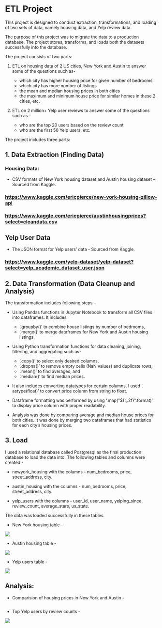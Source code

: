 # ETL Project

This project is designed to conduct extraction, transformations, and loading of two sets of data, namely housing data, and Yelp review data.

The purpose of this project was to migrate the data to a production database. The project stores, transforms, and loads both the datasets successfully into the database.

The project consists of two parts:

1. ETL on housing data of 2 US cities, New York and Austin to answer some of the questions such as- 
    * which city has higher housing price for given number of bedrooms
    * which city has more number of listings
    * the mean and median housing prices in both cities
    * the maximum and minimum house price for similar homes in these 2 cities, etc.

2. ETL on 2 million+ Yelp user reviews to answer some of the questions such as - 
    * who are the top 20 users based on the review count
    * who are the first 50 Yelp users, etc.

The project includes three parts:

## 1. Data Extraction (Finding Data) 

### Housing Data: 

* CSV formats of New York housing dataset and Austin housing dataset – Sourced from Kaggle. 

### https://www.kaggle.com/ericpierce/new-york-housing-zillow-api
### https://www.kaggle.com/ericpierce/austinhousingprices?select=cleandata.csv

## Yelp User Data

* The JSON format for Yelp users’ data - Sourced from Kaggle.

### https://www.kaggle.com/yelp-dataset/yelp-dataset?select=yelp_academic_dataset_user.json 

## 2. Data Transformation (Data Cleanup and Analysis)

The transformation includes following steps –

* Using Pandas functions in Jupyter Notebook to transform all CSV files into dataframes. It includes
    * ‘.groupby()’ to combine house listings by number of bedrooms, 
    * ‘.merge()’ to merge dataframes for New York and Austin housing listings.

* Using Python transformation functions for data cleaning, joining, filtering, and aggregating such as-
    * ‘.copy()’ to select only desired columns, 
    * ‘.dropna()’ to remove empty cells (NaN values) and duplicate rows, 
    * ‘.mean()’ to find averages, and 
    * ‘.median()’ to find median prices. 

* It also includes converting datatypes for certain columns. I used ‘. astype(float)’ to convert price column from string to float.

* Dataframe formatting was performed by using ‘.map("${:,.2f}".format)’ to display price column  with proper readability.

* Analysis was done by comparing average and median house prices for both cities. It was done by merging two dataframes that had statistics for each city’s housing prices.

## 3. Load

I used a relational database called Postgresql as the final production database to load the data into. The following tables and columns were created -

* newyork_housing with the columns - num_bedrooms, price, street_address, city.

* austin_housing with the columns - num_bedrooms, price, street_address, city.

* yelp_users with the columns - user_id, user_name, yelping_since, review_count, average_stars, us_state.

The data was loaded successfully in these tables. 

* New York housing table - 

![](https://github.com/poonam-ux/ETL_Project/blob/main/Images/newyork_housing_table.png)

* Austin housing table - 

![](https://github.com/poonam-ux/ETL_Project/blob/main/Images/austin_housting_table.png)

* Yelp users table - 

![](https://github.com/poonam-ux/ETL_Project/blob/main/Images/yelp_users_table.png)

## Analysis:

* Comparision of housing prices in New York and Austin - 

![]()

* Top Yelp users by review counts - 

![](https://github.com/poonam-ux/ETL_Project/blob/main/Images/top_yelp_users_by_review_count.png)


